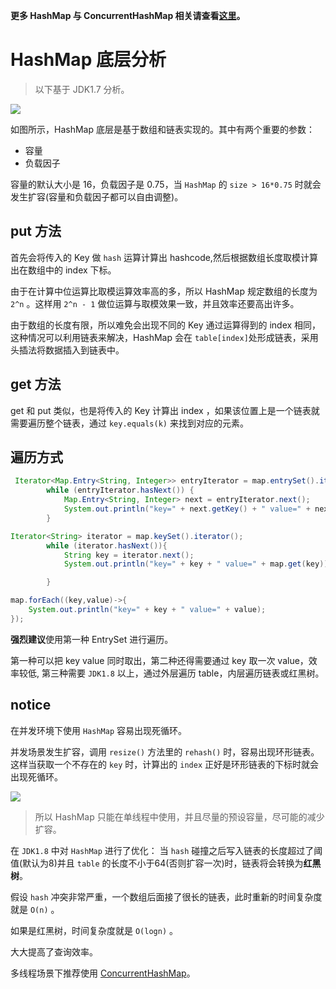 **更多 HashMap 与 ConcurrentHashMap 相关请查看[这里](https://crossoverjie.top/2018/07/23/java-senior/ConcurrentHashMap/)。**

# HashMap 底层分析

> 以下基于 JDK1.7 分析。

![](https://ws2.sinaimg.cn/large/006tNc79gy1fn84b0ftj4j30eb0560sv.jpg)

如图所示，HashMap 底层是基于数组和链表实现的。其中有两个重要的参数：

- 容量
- 负载因子

容量的默认大小是 16，负载因子是 0.75，当 `HashMap` 的 `size > 16*0.75` 时就会发生扩容(容量和负载因子都可以自由调整)。

## put 方法
首先会将传入的 Key 做 `hash` 运算计算出 hashcode,然后根据数组长度取模计算出在数组中的 index 下标。

由于在计算中位运算比取模运算效率高的多，所以 HashMap 规定数组的长度为 `2^n` 。这样用 `2^n - 1` 做位运算与取模效果一致，并且效率还要高出许多。

由于数组的长度有限，所以难免会出现不同的 Key 通过运算得到的 index 相同，这种情况可以利用链表来解决，HashMap 会在 `table[index]`处形成链表，采用头插法将数据插入到链表中。

## get 方法

get 和 put 类似，也是将传入的 Key 计算出 index ，如果该位置上是一个链表就需要遍历整个链表，通过 `key.equals(k)` 来找到对应的元素。

## 遍历方式


```java
 Iterator<Map.Entry<String, Integer>> entryIterator = map.entrySet().iterator();
        while (entryIterator.hasNext()) {
            Map.Entry<String, Integer> next = entryIterator.next();
            System.out.println("key=" + next.getKey() + " value=" + next.getValue());
        }
```

```java
Iterator<String> iterator = map.keySet().iterator();
        while (iterator.hasNext()){
            String key = iterator.next();
            System.out.println("key=" + key + " value=" + map.get(key));

        }
```

```java
map.forEach((key,value)->{
    System.out.println("key=" + key + " value=" + value);
});
```

**强烈建议**使用第一种 EntrySet 进行遍历。

第一种可以把 key value 同时取出，第二种还得需要通过 key 取一次 value，效率较低, 第三种需要 `JDK1.8` 以上，通过外层遍历 table，内层遍历链表或红黑树。 


## notice

在并发环境下使用 `HashMap` 容易出现死循环。

并发场景发生扩容，调用 `resize()` 方法里的 `rehash()` 时，容易出现环形链表。这样当获取一个不存在的 `key` 时，计算出的 `index` 正好是环形链表的下标时就会出现死循环。

![](https://ws2.sinaimg.cn/large/006tNc79gy1fn85u0a0d9j30n20ii0tp.jpg)

> 所以 HashMap 只能在单线程中使用，并且尽量的预设容量，尽可能的减少扩容。

在 `JDK1.8` 中对 `HashMap` 进行了优化：
当 `hash` 碰撞之后写入链表的长度超过了阈值(默认为8)并且 `table` 的长度不小于64(否则扩容一次)时，链表将会转换为**红黑树**。

假设 `hash` 冲突非常严重，一个数组后面接了很长的链表，此时重新的时间复杂度就是 `O(n)` 。

如果是红黑树，时间复杂度就是 `O(logn)` 。

大大提高了查询效率。

多线程场景下推荐使用 [ConcurrentHashMap](ConcurrentHashMap.md)。
